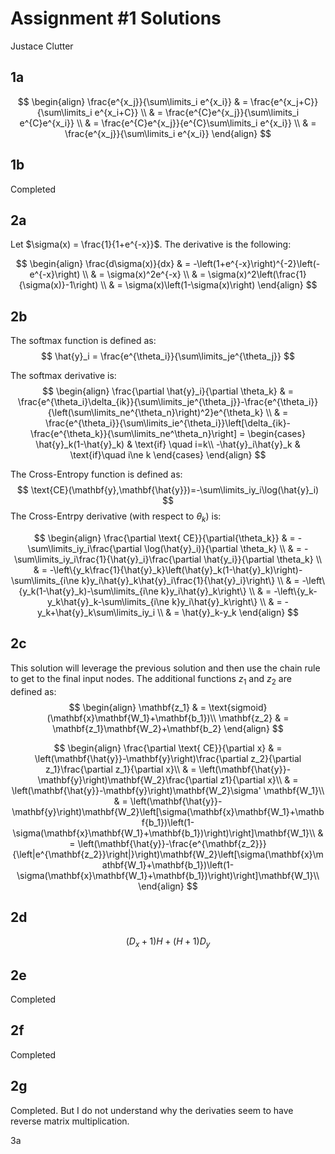 

# Assignment #1 Solutions

Justace Clutter

## 1a

$$
\begin{align}
\frac{e^{x_j}}{\sum\limits_i e^{x_i}} & = \frac{e^{x_j+C}}{\sum\limits_i e^{x_i+C}} \\
& = \frac{e^{C}e^{x_j}}{\sum\limits_i e^{C}e^{x_i}} \\
& = \frac{e^{C}e^{x_j}}{e^{C}\sum\limits_i e^{x_i}} \\
& = \frac{e^{x_j}}{\sum\limits_i e^{x_i}}
\end{align}
$$

## 1b

Completed

## 2a

Let $\sigma(x) = \frac{1}{1+e^{-x}}$.  The derivative is the following:

$$
\begin{align}
\frac{d\sigma(x)}{dx} & = -\left(1+e^{-x}\right)^{-2}\left(-e^{-x}\right) \\
& = \sigma(x)^2e^{-x} \\
& = \sigma(x)^2\left(\frac{1}{\sigma(x)}-1\right) \\
& = \sigma(x)\left(1-\sigma(x)\right)
\end{align}
$$

## 2b

The softmax function is defined as:
$$
\hat{y}_i = \frac{e^{\theta_i}}{\sum\limits_je^{\theta_j}}
$$




The softmax derivative is:
$$
\begin{align}
\frac{\partial \hat{y}_i}{\partial \theta_k} & = \frac{e^{\theta_i}\delta_{ik}}{\sum\limits_je^{\theta_j}}-\frac{e^{\theta_i}}{\left(\sum\limits_ne^{\theta_n}\right)^2}e^{\theta_k} \\
& = \frac{e^{\theta_i}}{\sum\limits_ie^{\theta_i}}\left[\delta_{ik}-\frac{e^{\theta_k}}{\sum\limits_ne^\theta_n}\right] = \begin{cases}
\hat{y}_k(1-\hat{y}_k) & \text{if} \quad i=k\\
-\hat{y}_i\hat{y}_k & \text{if}\quad i\ne k
\end{cases}
\end{align}
$$


The Cross-Entropy function is defined as:
$$
\text{CE}(\mathbf{y},\mathbf{\hat{y}})=-\sum\limits_iy_i\log(\hat{y}_i)
$$
The Cross-Entrpy derivative (with respect to $\theta_k$) is:

$$
\begin{align}
\frac{\partial \text{ CE}}{\partial{\theta_k}} & = -\sum\limits_iy_i\frac{\partial \log(\hat{y}_i)}{\partial \theta_k} \\
& = -\sum\limits_iy_i\frac{1}{\hat{y}_i}\frac{\partial \hat{y_i}}{\partial \theta_k} \\
& = -\left\{y_k\frac{1}{\hat{y}_k}\left(\hat{y}_k(1-\hat{y}_k)\right)-\sum\limits_{i\ne k}y_i\hat{y}_k\hat{y}_i\frac{1}{\hat{y}_i}\right\} \\
& = -\left\{y_k(1-\hat{y}_k)-\sum\limits_{i\ne k}y_i\hat{y}_k\right\} \\
& = -\left\{y_k-y_k\hat{y}_k-\sum\limits_{i\ne k}y_i\hat{y}_k\right\} \\
& = -y_k+\hat{y}_k\sum\limits_iy_i \\
& = \hat{y}_k-y_k
\end{align}
$$

## 2c

This solution will leverage the previous solution and then use the chain rule to get to the final input nodes.  The additional functions $z_1$ and $z_2$ are defined as:
$$
\begin{align}
\mathbf{z_1} & = \text{sigmoid}(\mathbf{x}\mathbf{W_1}+\mathbf{b_1})\\
\mathbf{z_2} & = \mathbf{z_1}\mathbf{W_2}+\mathbf{b_2}
\end{align}
$$

$$
\begin{align}
\frac{\partial \text{ CE}}{\partial x} & = \left(\mathbf{\hat{y}}-\mathbf{y}\right)\frac{\partial z_2}{\partial z_1}\frac{\partial z_1}{\partial x}\\
& = \left(\mathbf{\hat{y}}-\mathbf{y}\right)\mathbf{W_2}\frac{\partial z1}{\partial x}\\
& = \left(\mathbf{\hat{y}}-\mathbf{y}\right)\mathbf{W_2}\sigma' \mathbf{W_1}\\
& = \left(\mathbf{\hat{y}}-\mathbf{y}\right)\mathbf{W_2}\left[\sigma(\mathbf{x}\mathbf{W_1}+\mathbf{b_1})\left(1-\sigma(\mathbf{x}\mathbf{W_1}+\mathbf{b_1})\right)\right]\mathbf{W_1}\\
& = \left(\mathbf{\hat{y}}-\frac{e^{\mathbf{z_2}}}{\left|e^{\mathbf{z_2}}\right|}\right)\mathbf{W_2}\left[\sigma(\mathbf{x}\mathbf{W_1}+\mathbf{b_1})\left(1-\sigma(\mathbf{x}\mathbf{W_1}+\mathbf{b_1})\right)\right]\mathbf{W_1}\\
\end{align}
$$


## 2d

$$
(D_x+1)H+(H+1)D_y
$$

## 2e

Completed

## 2f

Completed

## 2g

Completed.  But I do not understand why the derivaties seem to have reverse matrix multiplication.

3a

